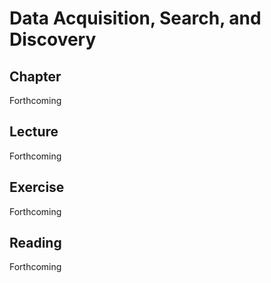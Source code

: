 # Data Acquisition, Search, and Discovery

## Chapter
Forthcoming

## Lecture
Forthcoming

## Exercise
Forthcoming 

## Reading
Forthcoming 
